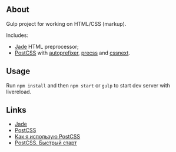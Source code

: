 ## About

Gulp project for working on HTML/CSS (markup).

Includes:
- [Jade](http://jade-lang.com) HTML preprocessor;
- [PostCSS](https://github.com/postcss/postcss) with [autoprefixer](https://github.com/postcss/autoprefixer), [precss](https://github.com/jonathantneal/precss) and [cssnext](http://cssnext.io).

## Usage

Run `npm install` and then `npm start` or `gulp` to start dev server with livereload.


## Links

- [Jade](http://jade-lang.com)
- [PostCSS](https://github.com/postcss/postcss)
- [Как я использую PostCSS](https://habrahabr.ru/post/265449/)
- [PostCSS. Быстрый старт](https://habrahabr.ru/post/271739/)
